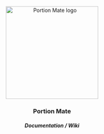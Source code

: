 <br />
<div align="center">
<p align="center">
  <img alt="Portion Mate logo" src="https://portion-mate-glasgow.readthedocs.io/en/latest/assets/logo.png" height="250px">

  <h3 align="center">Portion Mate</h3>
  <h5 align="center">Documentation / Wiki</h5>

  <p align="center">
    <!-- BADGES / SHIELDS -->
  </p>
</p>
</div>